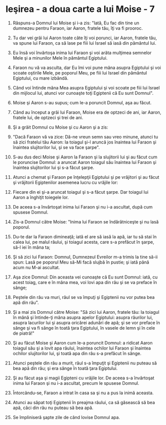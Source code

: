 # Ie&#351;irea - a doua carte a lui Moise - 7

1. Răspuns-a Domnul lui Moise şi i-a zis: "Iată, Eu fac din tine un dumnezeu pentru Faraon, iar Aaron, fratele tău, îţi va fi prooroc. 

2. Tu dar vei grăi lui Aaron toate câte îţi voi porunci, iar Aaron, fratele tău, va spune lui Faraon, ca să lase pe fiii lui Israel să iasă din pământul lui. 

3. Eu însă voi învârtoşa inima lui Faraon şi voi arăta mulţimea semnelor Mele şi a minunilor Mele în pământul Egiptului. 

4. Faraon nu vă va asculta, dar Eu îmi voi pune mâna asupra Egiptului şi voi scoate oştirile Mele, pe poporul Meu, pe fiii lui Israel din pământul Egiptului, cu mare izbândă. 

5. Când voi întinde mâna Mea asupra Egiptului şi voi scoate pe fiii lui Israel din mijlocul lui, atunci vor cunoaşte toţi Egiptenii că Eu sunt Domnul". 

6. Moise şi Aaron s-au supus; cum le-a poruncit Domnul, aşa au făcut. 

7. Când au început a grăi lui Faraon, Moise era de optzeci de ani, iar Aaron, fratele lui, de optzeci şi trei de ani. 

8. Şi a grăit Domnul cu Moise şi cu Aaron şi a zis: 

9. "Dacă Faraon vă va zice: Dă-ne vreun semn sau vreo minune, atunci tu să zici fratelui tău Aaron: Ia toiagul şi-l aruncă jos înaintea lui Faraon şi înaintea slujitorilor lui, şi se va face şarpe". 

10. S-au dus deci Moise şi Aaron la Faraon şi la slujitorii lui şi au făcut cum le poruncise Domnul: a aruncat Aaron toiagul său înaintea lui Faraon şi înaintea slujitorilor lui şi s-a făcut şarpe. 

11. Atunci a chemat şi Faraon pe înţelepţii Egiptului şi pe vrăjitori şi au făcut şi vrăjitorii Egiptenilor asemenea lucru cu vrăjile lor: 

12. Fiecare din ei şi-a aruncat toiagul şi s-a făcut şarpe. Dar toiagul lui Aaron a înghiţit toiegele lor. 

13. De aceea s-a învârtoşat inima lui Faraon şi nu i-a ascultat, după cum spusese Domnul. 

14. Zis-a Domnul către Moise: "Inima lui Faraon se îndărătniceşte şi nu lasă poporul. 

15. Du-te dar la Faraon dimineaţă; iată el are să iasă la apă, iar tu să stai în calea lui, pe malul râului, şi toiagul acesta, care s-a prefăcut în şarpe, să-l iei în mâna ta; 

16. Şi să zici lui Faraon: Domnul, Dumnezeul Evreilor m-a trimis la tine să-ii spun: Lasă pe poporul Meu să-Mi facă slujbă în pustie; şi iată până acum nu M-ai ascultat. 

17. Aşa zice Domnul: Din aceasta vei cunoaşte că Eu sunt Domnul: iată, cu acest toiag, care e în mâna mea, voi lovi apa din râu şi se va preface în sânge; 

18. Peştele din râu va muri, râul se va împuţi şi Egiptenii nu vor putea bea apă din râu". 

19. Şi a mai zis Domnul către Moise: "Să zici lui Aaron, fratele tău: Ia toiagul în mână şi întinde-ţi mâna asupra apelor Egiptului: asupra râurilor lui, asupra lacurilor lui şi asupra oricărei adunări de apă; şi se vor preface în sânge şi va fi sânge în toată ţara Egiptului, în vasele de lemn şi în cele de piatră!" 

20. Şi au făcut Moise şi Aaron cum le-a poruncit Domnul: a ridicat Aaron toiagul său şi a lovit apa râului, înaintea ochilor lui Faraon şi înaintea ochilor slujitorilor lui, şi toată apa din râu s-a prefăcut în sânge. 

21. Atunci peştele din râu a murit, râul s-a împuţit şi Egiptenii nu puteau să bea apă din râu; şi era sânge în toată ţara Egiptului. 

22. Şi au făcut aşa şi magii Egipteni cu vrăjile lor. De aceea s-a învârtoşat inima lui Faraon şi nu i-a ascultat, precum le spusese Domnul. 

23. Întorcându-se, Faraon a intrat în casa sa şi nu a pus la inimă aceasta. 

24. Atunci au săpat toţi Egiptenii în preajma râului, ca să găsească să bea apă, căci din râu nu puteau să bea apă. 

25. Se împliniseră şapte zile de când lovise Domnul apa. 

